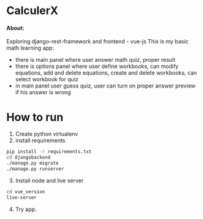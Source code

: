 # CalculerX #
#### About:
Exploring django-rest-framework and frontend - vue-js
This is my basic math learning app:
- there is main panel where user answer math quiz, proper result
- there is options panel where user define workbooks, can modify equations, add and delete equations, create and delete workbooks, can select workbook for quiz
- in main panel user guess quiz, user can turn on proper answer preview if his answer is wrong

# How to run

1. Create python virtualenv
2. install requirements

```bash
pip install -r requirements.txt
cd djangobackend
./manage.py migrate
./manage.py runserver

```

3. Install node and live server

```bash
cd vue_version
live-server

```

4. Try app.